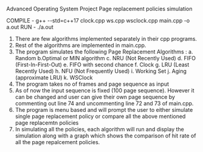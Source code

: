 Advanced Operating System Project
Page replacement policies simulation

COMPILE - g++ --std=c++17 clock.cpp ws.cpp wsclock.cpp main.cpp -o a.out
RUN - ./a.out


1. There are few algorithms implemented separately in their cpp programs.
2. Rest of the algorithms are implemented in main.cpp.
3. The program simulates the following Page Replacement Algorithms :
    a. Random
    b.Optimal or MIN algorithm
    c. NRU (Not Recently Used)
    d. FIFO (First-In-First-Out)
    e. FIFO with second chance
    f. Clock
    g. LRU (Least Recently Used)
    h. NFU (Not Frequently Used)
    i. Working Set
    j. Aging (approximate LRU)
    k. WSClock
4. The program takes no of frames and page sequence as input 
5. As of now the input sequence is fixed (100 page sequence). However it can be changed and user can give their own page sequence by commenting out line 74 and uncommenting line 72 and 73 of main.cpp.
6. The program is menu based and will prompt the user to either simulate single page replacement policy or compare all the above mentioned page replacemtn policies
7. In simulating all the policies, each algorithm will run and display the simulation along with a graph which shows the comparison of hit rate of all the page repalcement policies.

